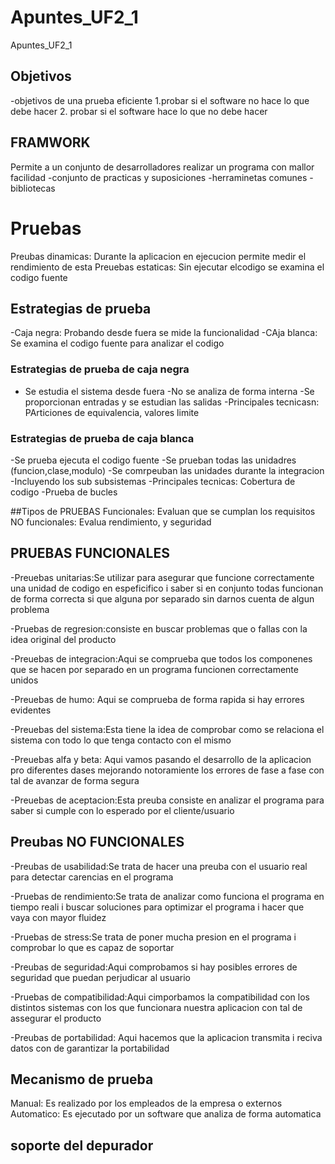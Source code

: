 # Apuntes_UF2_1
Apuntes_UF2_1

## Objetivos
-objetivos de una prueba eficiente
1.probar si el software no hace lo que debe hacer
2. probar si el software hace lo que no debe hacer

## FRAMWORK
Permite a un conjunto de desarrolladores realizar un programa con mallor facilidad
-conjunto de practicas y suposiciones
-herraminetas comunes
-bibliotecas

# Pruebas
Preubas dinamicas: Durante la aplicacion en ejecucion permite medir el rendimiento de esta
Preuebas estaticas: Sin ejecutar elcodigo se examina el codigo fuente

## Estrategias de prueba
-Caja negra: Probando desde fuera se mide la funcionalidad
-CAja blanca: Se examina el codigo fuente para analizar el codigo

### Estrategias de prueba de caja negra
- Se estudia el sistema desde fuera
-No se analiza de forma interna
-Se proporcionan entradas y se estudian las salidas
-Principales tecnicasn: PArticiones de equivalencia, valores limite

### Estrategias de prueba de caja blanca
-Se prueba ejecuta el codigo fuente
-Se prueban todas las unidadres (funcion,clase,modulo)
-Se comrpeuban las unidades durante la integracion
-Incluyendo los sub subsistemas
-Principales tecnicas: Cobertura de codigo
-Prueba de bucles

##Tipos de PRUEBAS
Funcionales: Evaluan que se cumplan los requisitos
NO funcionales: Evalua rendimiento, y seguridad

## PRUEBAS FUNCIONALES
-Preuebas unitarias:Se utilizar para asegurar que funcione correctamente una unidad de codigo en
espeficifico i saber si en conjunto todas funcionan de forma correcta si que alguna por
separado sin darnos cuenta de algun problema

-Pruebas de regresion:consiste en buscar problemas que o fallas con la idea original
del producto

-Preuebas de integracion:Aqui se comprueba que todos los componenes que se hacen
por separado en un programa funcionen correctamente unidos

-Preuebas de humo: Aqui se comprueba de forma rapida si hay errores evidentes

-Preuebas del sistema:Esta tiene la idea de comprobar como se relaciona el sistema
con todo lo que tenga contacto con el mismo

-Preuebas alfa y beta: Aqui vamos pasando el desarrollo de la aplicacion pro 
diferentes dases mejorando notoramiente los errores de fase a fase con tal 
de avanzar de forma segura

-Preuebas de aceptacion:Esta preuba consiste en analizar el programa para saber si
cumple con lo esperado por el cliente/usuario

## Preubas NO FUNCIONALES
-Preubas de usabilidad:Se trata de hacer una preuba con el usuario real para
detectar carencias en el programa

-Pruebas de rendimiento:Se trata de analizar como funciona el programa en tiempo
reali i buscar soluciones para optimizar el programa i hacer que vaya con mayor
fluidez

-Pruebas de stress:Se trata de poner mucha presion en el programa i comprobar lo
que es capaz de soportar

-Preubas de seguridad:Aqui comprobamos si hay posibles errores de seguridad que
puedan perjudicar al usuario

-Pruebas de compatibilidad:Aqui cimporbamos la compatibilidad con los 
distintos sistemas con los que funcionara nuestra aplicacion con tal 
de assegurar el producto

-Preubas de portabilidad: Aqui hacemos que la aplicacion transmita i reciva datos con 
de garantizar la portabilidad

## Mecanismo de prueba
Manual: Es realizado por los empleados de la empresa o externos
Automatico: Es ejecutado por un software que analiza de forma 
automatica

## soporte del depurador
